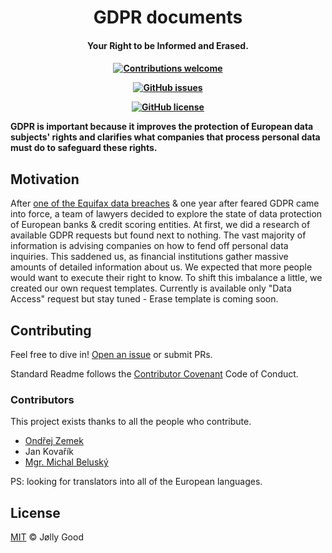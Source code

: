 
<h1 align="center">
  GDPR documents
  <br>
</h1>

<h4 align="center">Your Right to be Informed and Erased.<h4>

<div align="center">
 
  <!-- Contributions -->
  <a href="">
    <img src="https://img.shields.io/badge/contributions-welcome-orange.svg"
      alt="Contributions welcome" />
  </a>

 <!-- issues -->
  [![GitHub issues](https://img.shields.io/github/issues/Naereen/StrapDown.js.svg)](https://github.com/good-lly/gdpr-documents/issues/)
  
 <!-- License --> 
  [![GitHub license](https://img.shields.io/github/license/Naereen/StrapDown.js.svg)](https://github.com/good-lly/gdpr-documents/blob/master/LICENSE)
</div> 

GDPR is important because it improves the protection of European data subjects' rights and clarifies what companies that process personal data must do to safeguard these rights.


## Motivation 

After [one of the Equifax data breaches](https://techcrunch.com/2018/12/10/equifax-breach-preventable-house-oversight-report/) & one year after feared GDPR came into force, a team of lawyers decided to explore the state of data protection of European banks & credit scoring entities. At first, we did a research of available GDPR requests but found next to nothing. The vast majority of information is advising companies on how to fend off personal data inquiries. This saddened us, as financial institutions gather massive amounts of detailed information about us. We expected that more people would want to execute their right to know. To shift this imbalance a little, we created our own request templates. Currently is available only "Data Access" request but stay tuned - Erase template is coming soon.

## Contributing

Feel free to dive in! [Open an issue](https://github.com/good-lly/gdpr-documents/issues/new) or submit PRs.

Standard Readme follows the [Contributor Covenant](http://contributor-covenant.org/version/1/3/0/) Code of Conduct.

### Contributors

This project exists thanks to all the people who contribute. 
- [Ondřej Zemek](https://www.linkedin.com/in/ondrejzemek)
- Jan Kovařík
- [Mgr. Michal Beluský](https://cz.linkedin.com/in/michalbelusky)

PS: looking for translators into all of the European languages.

## License

[MIT](LICENSE) © Jølly Good
